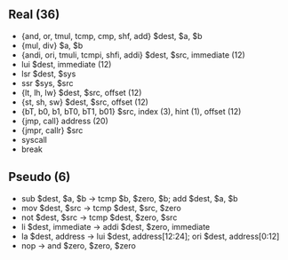 ## Real (36)
- {and, or, tmul, tcmp, cmp, shf, add} $dest, $a, $b
- {mul, div} $a, $b
- {andi, ori, tmuli, tcmpi, shfi, addi} $dest, $src, immediate (12)
- lui $dest, immediate (12)
- lsr $dest, $sys
- ssr $sys, $src
- {lt, lh, lw} $dest, $src, offset (12)
- {st, sh, sw} $dest, $src, offset (12)
- {bT, b0, b1, bT0, bT1, b01} $src, index (3), hint (1), offset (12)
- {jmp, call} address (20)
- {jmpr, callr} $src
- syscall
- break

## Pseudo (6)
- sub $dest, $a, $b -> tcmp $b, $zero, $b; add $dest, $a, $b
- mov $dest, $src -> tcmp $dest, $src, $zero
- not $dest, $src -> tcmp $dest, $zero, $src
- li $dest, immediate -> addi $dest, $zero, immediate
- la $dest, address -> lui $dest, address[12:24]; ori $dest, address[0:12]
- nop -> and $zero, $zero, $zero

